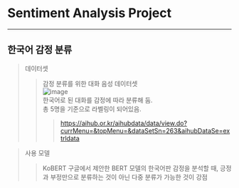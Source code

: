 #  Sentiment Analysis Project
___  



## 한국어 감정 분류
  
> 데이터셋  
>> 감정 분류를 위한 대화 음성 데이터셋  
>> ![image](https://github.com/mjkim0819/NI2L_STUDY/assets/108729047/42f52d40-b967-4bc8-9260-bf4ef82bee12)  
>> 한국어로 된 대화를 감정에 따라 분류해 둠.  
>> 총 5명을 기준으로 라벨링이 되어있음.  
>>> https://aihub.or.kr/aihubdata/data/view.do?currMenu=&topMenu=&dataSetSn=263&aihubDataSe=extrldata  

> 사용 모델 
>> KoBERT
>> 구글에서 제안한 BERT 모델의 한국어판
>> 감정을 분석할 때, 긍정과 부정만으로 분류하는 것이 아닌 다중 분류가 가능한 것이 강점

